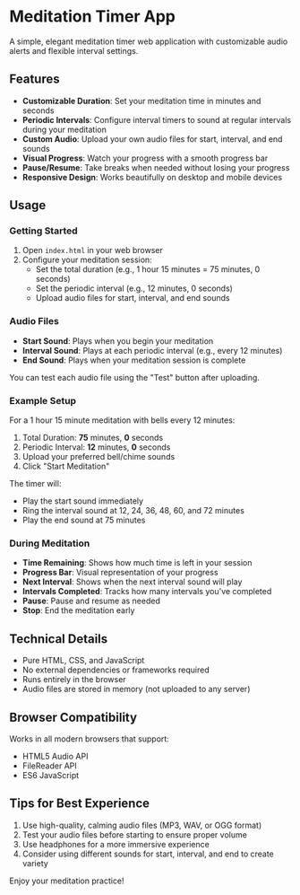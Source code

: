 # Meditation Timer App

A simple, elegant meditation timer web application with customizable audio alerts and flexible interval settings.

## Features

- **Customizable Duration**: Set your meditation time in minutes and seconds
- **Periodic Intervals**: Configure interval timers to sound at regular intervals during your meditation
- **Custom Audio**: Upload your own audio files for start, interval, and end sounds
- **Visual Progress**: Watch your progress with a smooth progress bar
- **Pause/Resume**: Take breaks when needed without losing your progress
- **Responsive Design**: Works beautifully on desktop and mobile devices

## Usage

### Getting Started

1. Open `index.html` in your web browser
2. Configure your meditation session:
   - Set the total duration (e.g., 1 hour 15 minutes = 75 minutes, 0 seconds)
   - Set the periodic interval (e.g., 12 minutes, 0 seconds)
   - Upload audio files for start, interval, and end sounds

### Audio Files

- **Start Sound**: Plays when you begin your meditation
- **Interval Sound**: Plays at each periodic interval (e.g., every 12 minutes)
- **End Sound**: Plays when your meditation session is complete

You can test each audio file using the "Test" button after uploading.

### Example Setup

For a 1 hour 15 minute meditation with bells every 12 minutes:

1. Total Duration: **75** minutes, **0** seconds
2. Periodic Interval: **12** minutes, **0** seconds
3. Upload your preferred bell/chime sounds
4. Click "Start Meditation"

The timer will:
- Play the start sound immediately
- Ring the interval sound at 12, 24, 36, 48, 60, and 72 minutes
- Play the end sound at 75 minutes

### During Meditation

- **Time Remaining**: Shows how much time is left in your session
- **Progress Bar**: Visual representation of your progress
- **Next Interval**: Shows when the next interval sound will play
- **Intervals Completed**: Tracks how many intervals you've completed
- **Pause**: Pause and resume as needed
- **Stop**: End the meditation early

## Technical Details

- Pure HTML, CSS, and JavaScript
- No external dependencies or frameworks required
- Runs entirely in the browser
- Audio files are stored in memory (not uploaded to any server)

## Browser Compatibility

Works in all modern browsers that support:
- HTML5 Audio API
- FileReader API
- ES6 JavaScript

## Tips for Best Experience

1. Use high-quality, calming audio files (MP3, WAV, or OGG format)
2. Test your audio files before starting to ensure proper volume
3. Use headphones for a more immersive experience
4. Consider using different sounds for start, interval, and end to create variety

Enjoy your meditation practice!
